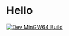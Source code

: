 # Hello
[![Dev MinGW64 Build](https://github.com/axojhf/qt-build/actions/workflows/dev.yml/badge.svg)](https://github.com/axojhf/qt-build/actions/workflows/dev.yml)